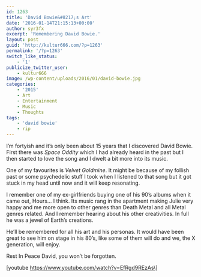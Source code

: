 ```yaml
---
id: 1263
title: 'David Bowie&#8217;s Art'
date: '2016-01-14T21:15:13+00:00'
author: syr3fx
excerpt: 'Remembering David Bowie.'
layout: post
guid: 'http://kultur666.com/?p=1263'
permalink: '/?p=1263'
switch_like_status:
    - '1'
publicize_twitter_user:
    - kultur666
image: /wp-content/uploads/2016/01/david-bowie.jpg
categories:
    - '2015'
    - Art
    - Entertainment
    - Music
    - Thoughts
tags:
    - 'david bowie'
    - rip
---
```


I’m fortyish and it’s only been about 15 years that I discovered David Bowie. First there was *Space Oddity* which I had already heard in the past but I then started to love the song and I dwelt a bit more into its music.

One of my favourites is *Velvet Goldmine*. It might be because of my follish past or some psychedelic stuff I took when I listened to that song but it got stuck in my head until now and it will keep resonating.

I remember one of my ex-girlfriends buying one of his 90’s albums when it came out, Hours… I think. Its music rang in the apartment making Julie very happy and me more open to other genres than Death Metal and all Metal genres related. And I remember hearing about his other creativities. In full he was a jewel of Earth’s creations.

He’ll be remembered for all his art and his personas. It would have been great to see him on stage in his 80’s, like some of them will do and we, the X generation, will enjoy.

Rest In Peace David, you won’t be forgotten.

\[youtube https://www.youtube.com/watch?v=EfRgd9REzAs\]
